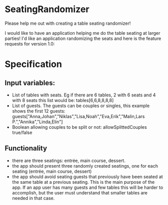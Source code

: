 # SeatingRandomizer

Please help me out with creating a table seating randomizer!

I would like to have an application helping me do the table seating at larger parties! I'd like an application randomizing the seats and here is the feature requests for version 1.0:

# Specification
## Input variables:
- List of tables with seats. Eg if there are 6 tables, 2 with 6 seats and 4 with 8 seats this list would be: tables[6,6,8,8,8,8]
- List of guests. The guests can be couples or singles, this example shows the first 12 guests: guests["Anna,Johan","Niklas","Lisa,Noah","Eva,Erik","Malin,Lars P.","Annika","Linda,Elin"]
- Boolean allowing couples to be split or not: allowSplittedCouples true/false

## Functionality
- there are three seatings: entrée, main course, dessert. 
- the app should present three randomly created seatings, one for each seating (entrée, main course, dessert)
- the app should avoid seating guests that previously have been seated at the same table at a previous seating. This is the main purpose of the app. If an app user has many guests and few tables this will be harder to accomplish, but the user must understand that smaller tables are needed in that case.

